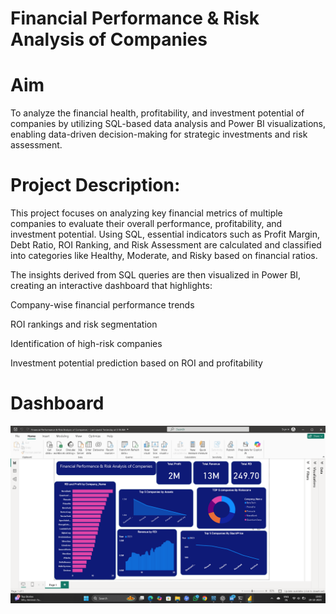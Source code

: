 # Financial Performance & Risk Analysis of Companies
# Aim
To analyze the financial health, profitability, and investment potential of companies by utilizing SQL-based data analysis and Power BI visualizations, enabling data-driven decision-making for strategic investments and risk assessment. 

# Project Description:
This project focuses on analyzing key financial metrics of multiple companies to evaluate their overall performance, profitability, and investment potential. Using SQL, essential indicators such as Profit Margin, Debt Ratio, ROI Ranking, and Risk Assessment are calculated and classified into categories like Healthy, Moderate, and Risky based on financial ratios.

The insights derived from SQL queries are then visualized in Power BI, creating an interactive dashboard that highlights:

Company-wise financial performance trends

ROI rankings and risk segmentation

Identification of high-risk companies

Investment potential prediction based on ROI and profitability

 # Dashboard
 ![image alt](https://github.com/haritha090/Comprehensive-Financial-Performance-Analysis-and-Investment-Insights-Using-SQL-and-Power-BI/blob/main/Screenshot%20(171).png?raw=true)

